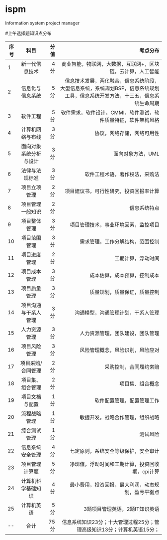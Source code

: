 # ispm
Information system project manager

#上午选择题知识点分布

序号|科目|分值|考点分布
--|:--:|--:|--:
1|新一代信息技术|4分|商业智能，物联网，大数据，互联网+，区块链，云计算，人工智能
2|信息化与信息系统|5分|信息技术发展，两化融合，信息系统阶段，大型信息系统，系统规划BSP，信息系统规划工具，信息系统开发方法，十三五，信息系统生命周期
3|软件工程|5分|软件需求，软件设计，CMMI，软件测试，软件质量特征，软件架构风格
4|计算机网络与布线|3分|协议，网络存储，网络可用性
5|面向对象系统分析与设计|3分|面向对象方法，UML
6|法律与法规标准|3分|软件工程术语，著作权法，采购法
7|项目立项管理|2分|项目建议书，可行性研究，投资回报率计算
8|项目管理一般知识|2分|信息系统特点|组织结构，5大过程，信息系统生命周期
9|项目整体管理|3分|项目管理技术，事业环境因素，监控项目
10|项目范围管理|3分|需求管理，工作分解结构，范围控制
11|项目进度管理|2分|工期计算，浮动时间
12|项目成本管理|3分|成本估算，成本预算，控制成本
13|项目质量管理|3分|质量规划，质量保证，质量控制
14|项目沟通与干系人管理|3分|沟通模型，沟通管理计划，干系人管理
15|人力资源管理|3分|人力资源管理，团队建设，团队管理
16|项目风险管理|3分|风险管理概念，风险识别，风险应对
17|项目采购/合同管理|2分|采购控制，合同履约索赔
18|项目集、组合管理|2分|项目集、组合概念
19|项目文档与配置|1分|软件配置管理，配置管理工作
20|流程战略管理|1分|敏捷开发，战略合作管理，组织战略
21|综合测试管理|1分|测试风险
22|信息系统安全管理|4分|七定原则，系统安全等级保护，安全审计
23|项目管理计算题|5分|净现值，浮动时间和工期计算，投资回收期，cpi计算
24|计算机科学基础知识|4分|最小费用，投资回报，最大利润，动态规划，盈亏平衡点
25|计算机英语|5分|3题项目管理英语，2题IT知识英语
--|合计|75分|信息系统知识23分；十大管理过程25分；管理高级知识13分；计算机英语15分；
